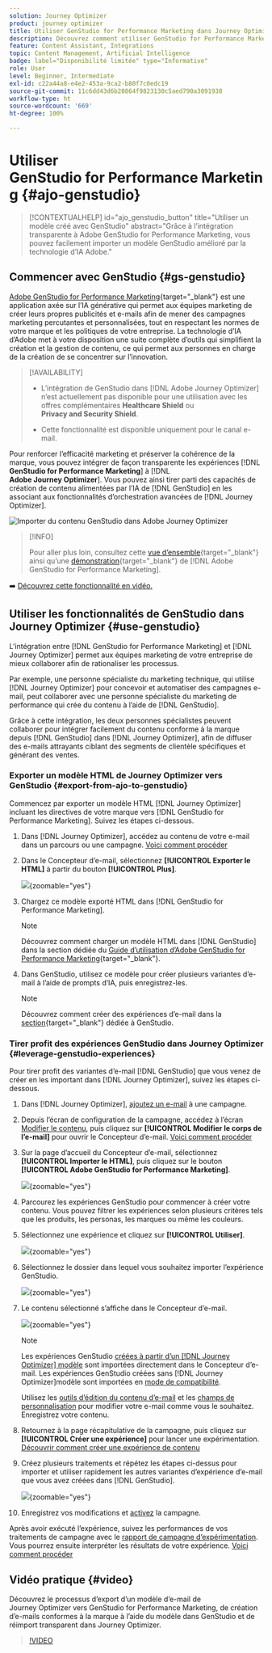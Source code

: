 ```yaml
---
solution: Journey Optimizer
product: journey optimizer
title: Utiliser GenStudio for Performance Marketing dans Journey Optimizer
description: Découvrez comment utiliser GenStudio for Performance Marketing dans Journey Optimizer.
feature: Content Assistant, Integrations
topic: Content Management, Artificial Intelligence
badge: label="Disponibilité limitée" type="Informative"
role: User
level: Beginner, Intermediate
exl-id: c22a44a8-e4e2-453a-9ca2-b80f7c0edc19
source-git-commit: 11c6dd43d6b20864f9823130c5aed790a3091938
workflow-type: ht
source-wordcount: '669'
ht-degree: 100%

---
```


# Utiliser GenStudio for Performance Marketing {#ajo-genstudio}

>[!CONTEXTUALHELP]
>id="ajo_genstudio_button"
>title="Utiliser un modèle créé avec GenStudio"
>abstract="Grâce à l’intégration transparente à Adobe GenStudio for Performance Marketing, vous pouvez facilement importer un modèle GenStudio amélioré par la technologie d’IA Adobe."

## Commencer avec GenStudio {#gs-genstudio}

[Adobe GenStudio for Performance Marketing](https://experienceleague.adobe.com/fr/docs/genstudio-for-performance-marketing/user-guide/home){target="_blank"} est une application axée sur l’IA générative qui permet aux équipes marketing de créer leurs propres publicités et e-mails afin de mener des campagnes marketing percutantes et personnalisées, tout en respectant les normes de votre marque et les politiques de votre entreprise. La technologie d’IA d’Adobe met à votre disposition une suite complète d’outils qui simplifient la création et la gestion de contenu, ce qui permet aux personnes en charge de la création de se concentrer sur l’innovation.

>[!AVAILABILITY]
>
>* L’intégration de GenStudio dans [!DNL Adobe Journey Optimizer] n’est actuellement pas disponible pour une utilisation avec les offres complémentaires **Healthcare Shield** ou **Privacy and Security Shield**.
>
>* Cette fonctionnalité est disponible uniquement pour le canal e-mail.

Pour renforcer l’efficacité marketing et préserver la cohérence de la marque, vous pouvez intégrer de façon transparente les expériences [!DNL **GenStudio for Performance Marketing**] à [!DNL **Adobe Journey Optimizer**]. Vous pouvez ainsi tirer parti des capacités de création de contenu alimentées par l’IA de [!DNL GenStudio] en les associant aux fonctionnalités d’orchestration avancées de [!DNL Journey Optimizer].

![Importer du contenu GenStudio dans Adobe Journey Optimizer](../rn/assets/do-not-localize/genstudio.gif)

>[!INFO]
>
>Pour aller plus loin, consultez cette [vue d’ensemble](https://business.adobe.com/fr/products/genstudio-for-performance-marketing.html#watch-overview){target="_blank"} ainsi qu’une [démonstration](https://business.adobe.com/fr/products/genstudio-for-performance-marketing.html#demo){target="_blank"} de [!DNL Adobe GenStudio for Performance Marketing].

➡️ [Découvrez cette fonctionnalité en vidéo.](#video)


<!--To access the GenStudio integration in [!DNL Adobe Journey Optimizer] feature, users need to be granted the **xxx** permission. [Learn more](../administration/permissions.md)

>[!IMPORTANT]
>
>* Before starting using this capability, read out related [Guardrails and Limitations](#generative-guardrails).-->



<!--Guardrails and limitations {#genstudio-guardrails}

General guidelines for using the GenStudio integration in [!DNL Adobe Journey Optimizer] for email generation are listed below:

See if guidelines/limitations such as the ones listed [here](gs-generative.md#generative-guardrails) for AI Assistant can apply.

The following limitations apply to GenStudio integration in [!DNL Adobe Journey Optimizer]:-->

## Utiliser les fonctionnalités de GenStudio dans Journey Optimizer {#use-genstudio}

L’intégration entre [!DNL GenStudio for Performance Marketing] et [!DNL Journey Optimizer] permet aux équipes marketing de votre entreprise de mieux collaborer afin de rationaliser les processus.

Par exemple, une personne spécialiste du marketing technique, qui utilise [!DNL Journey Optimizer] pour concevoir et automatiser des campagnes e-mail, peut collaborer avec une personne spécialiste du marketing de performance qui crée du contenu à l’aide de [!DNL GenStudio].

Grâce à cette intégration, les deux personnes spécialistes peuvent collaborer pour intégrer facilement du contenu conforme à la marque depuis [!DNL GenStudio] dans [!DNL Journey Optimizer], afin de diffuser des e-mails attrayants ciblant des segments de clientèle spécifiques et générant des ventes.

### Exporter un modèle HTML de Journey Optimizer vers GenStudio {#export-from-ajo-to-genstudio}

Commencez par exporter un modèle HTML [!DNL Journey Optimizer] incluant les directives de votre marque vers [!DNL GenStudio for Performance Marketing]. Suivez les étapes ci-dessous.

1. Dans [!DNL Journey Optimizer], accédez au contenu de votre e-mail dans un parcours ou une campagne. [Voici comment procéder](../email/get-started-email-design.md#key-steps)

1. Dans le Concepteur d’e-mail, sélectionnez **[!UICONTROL Exporter le HTML]** à partir du bouton **[!UICONTROL Plus]**.

   ![](assets/genstudio-export-template.png){zoomable="yes"}

1. Chargez ce modèle exporté HTML dans [!DNL GenStudio for Performance Marketing]. <!--Make sure you detect the fields that the generative AI uses to insert content in order to create an actionable template.-->

   >[!NOTE]
   >
   >Découvrez comment charger un modèle HTML dans [!DNL GenStudio] dans la section dédiée du [Guide d’utilisation d’Adobe GenStudio for Performance Marketing](https://experienceleague.adobe.com/fr/docs/genstudio-for-performance-marketing/user-guide/content/templates/use-templates#templates-from-ajo-and-marketo){target="_blank"}.

1. Dans GenStudio, utilisez ce modèle pour créer plusieurs variantes d’e-mail à l’aide de prompts d’IA, puis enregistrez-les.

   >[!NOTE]
   >
   >Découvrez comment créer des expériences d’e-mail dans la [section](https://experienceleague.adobe.com/fr/docs/genstudio-for-performance-marketing/user-guide/create/create-email-experience){target="_blank"} dédiée à GenStudio.

### Tirer profit des expériences GenStudio dans Journey Optimizer {#leverage-genstudio-experiences}

Pour tirer profit des variantes d’e-mail [!DNL GenStudio] que vous venez de créer en les important dans [!DNL Journey Optimizer], suivez les étapes ci-dessous.

1. Dans [!DNL Journey Optimizer], [ajoutez un e-mail](../email/create-email.md) à une campagne.

1. Depuis l’écran de configuration de la campagne, accédez à l’écran [Modifier le contenu](../email/create-email.md#define-email-content), puis cliquez sur **[!UICONTROL Modifier le corps de l’e-mail]** pour ouvrir le Concepteur d’e-mail. [Voici comment procéder](../email/get-started-email-design.md#key-steps)

1. Sur la page d’accueil du Concepteur d’e-mail, sélectionnez **[!UICONTROL Importer le HTML]**, puis cliquez sur le bouton **[!UICONTROL Adobe GenStudio for Performance Marketing]**.

   ![](assets/genstudio-pem-import-email.png){zoomable="yes"}

1. Parcourez les expériences GenStudio pour commencer à créer votre contenu. Vous pouvez filtrer les expériences selon plusieurs critères tels que les produits, les personas, les marques ou même les couleurs.

   <!--![](assets/genstudio-filter-experiences.png){zoomable="yes"}-->

1. Sélectionnez une expérience et cliquez sur **[!UICONTROL Utiliser]**.

   ![](assets/genstudio-use-experience.png){zoomable="yes"}

1. Sélectionnez le dossier dans lequel vous souhaitez importer l’expérience GenStudio.

   ![](assets/genstudio-choose-destination.png){zoomable="yes"}

1. Le contenu sélectionné s’affiche dans le Concepteur d’e-mail.

   ![](assets/genstudio-email-content.png){zoomable="yes"}

   >[!NOTE]
   >
   >Les expériences GenStudio [créées à partir d’un  [!DNL Journey Optimizer] modèle](#export-from-ajo-to-genstudio) sont importées directement dans le Concepteur d’e-mail. Les expériences GenStudio créées sans [!DNL Journey Optimizer]modèle sont importées en [mode de compatibilité](../email/existing-content.md).

   Utilisez les [outils d’édition du contenu d’e-mail](../email/content-from-scratch.md) et les [champs de personnalisation](../personalization/personalize.md) pour modifier votre e-mail comme vous le souhaitez. Enregistrez votre contenu.

1. Retournez à la page récapitulative de la campagne, puis cliquez sur **[!UICONTROL Créer une expérience]** pour lancer une expérimentation. [Découvrir comment créer une expérience de contenu](../content-management/content-experiment.md)

   <!--![](assets/genstudio-create-experiment.png){zoomable="yes"}-->

1. Créez plusieurs traitements et répétez les étapes ci-dessus pour importer et utiliser rapidement les autres variantes d’expérience d’e-mail que vous avez créées dans [!DNL GenStudio].

   ![](assets/genstudio-define-treatments.png){zoomable="yes"}

1. Enregistrez vos modifications et [activez](../campaigns/review-activate-campaign.md) la campagne.

Après avoir exécuté l’expérience, suivez les performances de vos traitements de campagne avec le [rapport de campagne d’expérimentation](../reports/campaign-global-report-cja-experimentation.md). Vous pourrez ensuite interpréter les résultats de votre expérience. [Voici comment procéder](../content-management/get-started-experiment.md#interpret-results)

## Vidéo pratique {#video}

Découvrez le processus d’export d’un modèle d’e-mail de Journey Optimizer vers GenStudio for Performance Marketing, de création d’e-mails conformes à la marque à l’aide du modèle dans GenStudio et de réimport transparent dans Journey Optimizer.

>[!VIDEO](https://video.tv.adobe.com/v/3456051/?quality=12&captions=fre_fr)